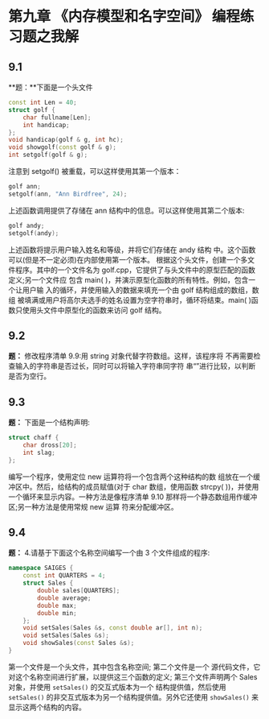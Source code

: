# 第九章 《内存模型和名字空间》 编程练习题之我解

## 9.1

**题：**下面是一个头文件

```cpp
const int Len = 40;
struct golf {
    char fullname[Len];
    int handicap;
};
void handicap(golf & g, int hc);
void showgolf(const golf & g);
int setgolf(golf & g);
```

注意到 setgolf() 被重载，可以这样使用其第一个版本：

```cpp
golf ann;
setgolf(ann, "Ann Birdfree", 24);
```

上述函数调用提供了存储在 ann 结构中的信息。可以这样使用其第二个版本:

```cpp
golf andy;
setgolf(andy);
```

上述函数将提示用户输入姓名和等级，并将它们存储在 andy 结构 中。这个函数可以(但是不一定必须)在内部使用第一个版本。
根据这个头文件，创建一个多文件程序。其中的一个文件名为 golf.cpp，它提供了与头文件中的原型匹配的函数定义;另一个文件应 包含 main( )，并演示原型化函数的所有特性。例如，包含一个让用户输 入的循环，并使用输入的数据来填充一个由 golf 结构组成的数组，数组 被填满或用户将高尔夫选手的姓名设置为空字符串时，循环将结束。main( )函数只使用头文件中原型化的函数来访问 golf 结构。

## 9.2

**题：** 修改程序清单 9.9:用 string 对象代替字符数组。这样，该程序将 不再需要检查输入的字符串是否过长，同时可以将输入字符串同字符 串“”进行比较，以判断是否为空行。

## 9.3

**题：** 下面是一个结构声明:

```cpp
struct chaff {
    char dross[20];
    int slag;
};
```

编写一个程序，使用定位 new 运算符将一个包含两个这种结构的数 组放在一个缓冲区中。然后，给结构的成员赋值(对于 char 数组，使用函数 strcpy( ))，并使用一个循环来显示内容。一种方法是像程序清单 9.10 那样将一个静态数组用作缓冲区;另一种方法是使用常规 new 运算 符来分配缓冲区。

## 9.4

**题：** 4.请基于下面这个名称空间编写一个由 3 个文件组成的程序:

```cpp
namespace SAIGES {
    const int QUARTERS = 4;
    struct Sales {
        double sales[QUARTERS];
        double average;
        double max;
        double min;
    };
    void setSales(Sales &s, const double ar[], int n);
    void setSales(Sales &s);
    void showSales(const Sales &s);
}
```

第一个文件是一个头文件，其中包含名称空间; 第二个文件是一个 源代码文件，它对这个名称空间进行扩展，以提供这三个函数的定义; 第三个文件声明两个 Sales 对象，并使用 `setSales()` 的交互式版本为一个 结构提供值，然后使用 `setSales()` 的非交互式版本为另一个结构提供值。另外它还使用 `showSales()` 来显示这两个结构的内容。
